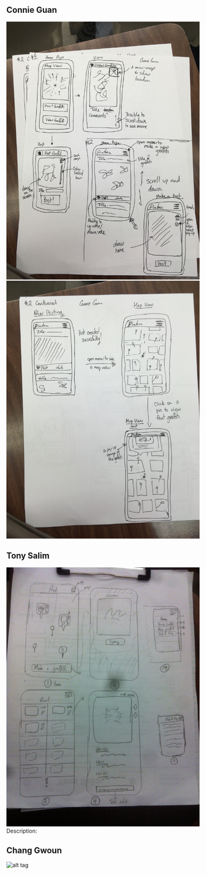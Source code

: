 Connie Guan
---
![alt tag](images/prototypesConnie1.JPG)
![alt tag](images/PrototypesConnie2.JPG)

Tony Salim
---
![alt tag](images/pptype_tony.jpg)
Description:

Chang Gwoun
---
![alt tag](images/paperProto_Chang.jpg)

